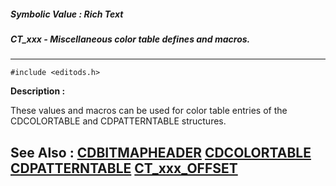 ##### Symbolic Value : Rich Text
##### CT_xxx - Miscellaneous color table defines and macros.
---
```
#include <editods.h>
```
**Description :**

These values and macros can be used for color table entries of the CDCOLORTABLE 
and CDPATTERNTABLE structures.  

**See Also :**
[CDBITMAPHEADER](/reference/Data/CDBITMAPHEADER)
[CDCOLORTABLE](/reference/Data/CDCOLORTABLE)
[CDPATTERNTABLE](/reference/Data/CDPATTERNTABLE)
[CT_xxx_OFFSET](/reference/Symb/CT_xxx_OFFSET)
---
